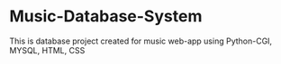 # Music-Database-System
This is database project created for music web-app using Python-CGI, MYSQL, HTML, CSS
